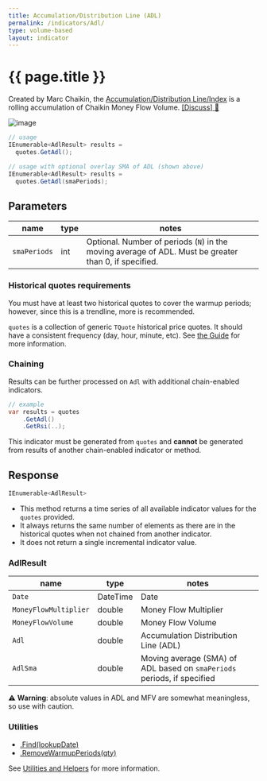 ```yaml
---
title: Accumulation/Distribution Line (ADL)
permalink: /indicators/Adl/
type: volume-based
layout: indicator
---
```


# {{ page.title }}

Created by Marc Chaikin, the [Accumulation/Distribution Line/Index](https://en.wikipedia.org/wiki/Accumulation/distribution_index) is a rolling accumulation of Chaikin Money Flow Volume.
[[Discuss] :speech_balloon:]({{site.github.repository_url}}/discussions/271 "Community discussion about this indicator")

![image]({{site.baseurl}}/assets/charts/Adl.png)

```csharp
// usage
IEnumerable<AdlResult> results =
  quotes.GetAdl();

// usage with optional overlay SMA of ADL (shown above)
IEnumerable<AdlResult> results =
  quotes.GetAdl(smaPeriods);
```

## Parameters

| name | type | notes
| -- |-- |--
| `smaPeriods` | int | Optional.  Number of periods (`N`) in the moving average of ADL.  Must be greater than 0, if specified.

### Historical quotes requirements

You must have at least two historical quotes to cover the warmup periods; however, since this is a trendline, more is recommended.

`quotes` is a collection of generic `TQuote` historical price quotes.  It should have a consistent frequency (day, hour, minute, etc).  See [the Guide]({{site.baseurl}}/guide/#historical-quotes) for more information.

### Chaining

Results can be further processed on `Adl` with additional chain-enabled indicators.

```csharp
// example
var results = quotes
    .GetAdl()
    .GetRsi(..);
```

This indicator must be generated from `quotes` and **cannot** be generated from results of another chain-enabled indicator or method.

## Response

```csharp
IEnumerable<AdlResult>
```

- This method returns a time series of all available indicator values for the `quotes` provided.
- It always returns the same number of elements as there are in the historical quotes when not chained from another indicator.
- It does not return a single incremental indicator value.

### AdlResult

| name | type | notes
| -- |-- |--
| `Date` | DateTime | Date
| `MoneyFlowMultiplier` | double | Money Flow Multiplier
| `MoneyFlowVolume` | double | Money Flow Volume
| `Adl` | double | Accumulation Distribution Line (ADL)
| `AdlSma` | double | Moving average (SMA) of ADL based on `smaPeriods` periods, if specified

:warning: **Warning**: absolute values in ADL and MFV are somewhat meaningless, so use with caution.

### Utilities

- [.Find(lookupDate)]({{site.baseurl}}/utilities#find-indicator-result-by-date)
- [.RemoveWarmupPeriods(qty)]({{site.baseurl}}/utilities#remove-warmup-periods)

See [Utilities and Helpers]({{site.baseurl}}/utilities#utilities-for-indicator-results) for more information.
